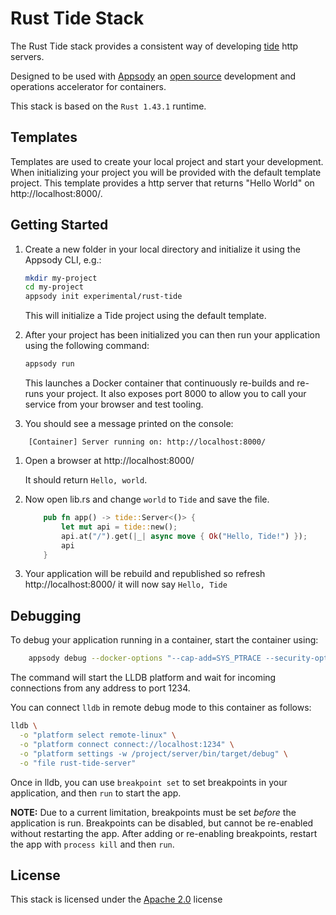 # Rust Tide Stack

The Rust Tide stack provides a consistent way of developing [tide](https://github.com/http-rs/tide) http servers.

Designed to be used with [Appsody](https://appsody.dev/) an [open source](https://github.com/appsody/) development and operations accelerator for containers.

This stack is based on the `Rust 1.43.1` runtime.

## Templates

Templates are used to create your local project and start your development. When initializing your project you will be provided with the default template project. This template provides a http server that returns "Hello World" on http://localhost:8000/.

## Getting Started

1. Create a new folder in your local directory and initialize it using the Appsody CLI, e.g.:

    ```bash
    mkdir my-project
    cd my-project
    appsody init experimental/rust-tide
    ```
    This will initialize a Tide project using the default template.

1. After your project has been initialized you can then run your application using the following command:

    ```bash
    appsody run
    ```

    This launches a Docker container that continuously re-builds and re-runs your project. It also exposes port 8000 to allow you to call your service from your browser and test tooling.

1. You should see a message printed on the console:

```
    [Container] Server running on: http://localhost:8000/
```

1. Open a browser at http://localhost:8000/
     
     It should return `Hello, world`.

1. Now open lib.rs and change `world` to `Tide` and save the file.

    ```rust
        pub fn app() -> tide::Server<()> {    
            let mut api = tide::new();
            api.at("/").get(|_| async move { Ok("Hello, Tide!") });
            api
        }
    ```

1. Your application will be rebuild and republished so refresh http://localhost:8000/ it will now say `Hello, Tide`


## Debugging

To debug your application running in a container, start the container using:

```bash
    appsody debug --docker-options "--cap-add=SYS_PTRACE --security-opt seccomp=unconfined"
```

The command will start the LLDB platform and wait for incoming connections from any address to port 1234. 

You can connect `lldb` in remote debug mode to this container as follows:

```bash
lldb \
  -o "platform select remote-linux" \
  -o "platform connect connect://localhost:1234" \
  -o "platform settings -w /project/server/bin/target/debug" \
  -o "file rust-tide-server" 
```

Once in lldb, you can use `breakpoint set` to set breakpoints in your application, and then `run` to start the app.

**NOTE:** Due to a current limitation, breakpoints must be set _before_ the application is run. Breakpoints can be disabled, but cannot be re-enabled without restarting the app. After adding or re-enabling breakpoints, restart the app with `process kill` and then `run`.

## License

This stack is licensed under the [Apache 2.0](./image/LICENSE) license